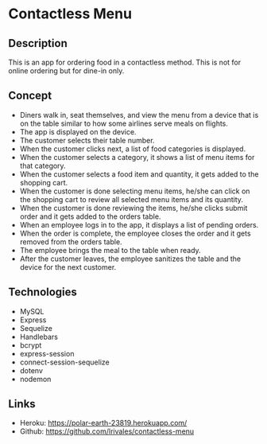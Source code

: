 # Contactless Menu

## Description
This is an app for ordering food in a contactless method.  This is not for online ordering but for dine-in only.

## Concept
- Diners walk in, seat themselves, and view the menu from a device that is on the table similar to how some airlines serve meals on flights.
- The app is displayed on the device.
- The customer selects their table number.
- When the customer clicks next, a list of food categories is displayed.
- When the customer selects a category, it shows a list of menu items for that category.
- When the customer selects a food item and quantity, it gets added to the shopping cart.
- When the customer is done selecting menu items, he/she can click on the shopping cart to review all selected menu items and its quantity.
- When the customer is done reviewing the items, he/she clicks submit order and it gets added to the orders table.
- When an employee logs in to the app, it displays a list of pending orders.
- When the order is complete, the employee closes the order and it gets removed from the orders table.
- The employee brings the meal to the table when ready.
- After the customer leaves, the employee sanitizes the table and the device for the next customer.

## Technologies
- MySQL
- Express
- Sequelize
- Handlebars
- bcrypt
- express-session
- connect-session-sequelize
- dotenv
- nodemon

## Links
- Heroku: https://polar-earth-23819.herokuapp.com/
- Github: https://github.com/lrivales/contactless-menu